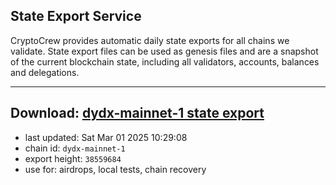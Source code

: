 ## State Export Service
CryptoCrew provides automatic daily state exports for all chains we validate. State export files can be used as genesis files and are a snapshot of the current blockchain state, including all validators, accounts, balances and delegations.

---
**Download: [dydx-mainnet-1 state export](https://dl-tyo.ccvalidators.com/SERVICE/dydx/dydx-mainnet-1_export_38559684.json)**
---

- last updated: Sat Mar 01 2025 10:29:08
- chain id: `dydx-mainnet-1`
- export height: `38559684`
- use for: airdrops, local tests, chain recovery

